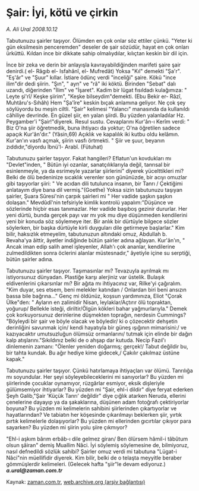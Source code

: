 # Şair: İyi, kötü ve çirkin

*A. Ali Ural 2008.10.12*

<tr><td class="metin" colspan="2" style="padding-top: 20px; padding-left: 5px; padding-right: 10px;">Tabutunuzu şairler taşıyor. Ölümden en çok onlar söz ettiler çünkü. "Yeter ki gün eksilmesin penceremden" deseler de şair sözüdür, hayat en çok onları ürküttü. Kıldan ince bir dikkate sahip olmalıydılar, kılıçtan keskin bir dil için.</td></tr><tr><td class="metin" colspan="2" style="padding-top: 20px; padding-left: 5px; padding-right: 10px;"><p> İnce bir zeka ve derin bir anlayışla kavrayabildiğinden marifeti şaire şair denirdi.( el- Râgıb el- Isfahânî, el- Mufredât) Yoksa "Kıl" demekti "Şa'r". "Eş'âr" ve "Şuur" kıllar. İstiare ödünç verdi "inceliği" şaire. Kökü "ince ilim"dir dedi şiirin. "Şın", " ayn" ve "râ" iki köktü. Birinden "Sebat" dalı uzandı, diğerinden "İlim" ve "İşaret". Kadim bir lügat fısıldadı kulağımıza: " Leyte şi'rî/ Keşke şiirim", "Keşke bilseydim"demekti. (Ebu Bekir er- Râzî, Muhtâru's-Sıhâh) Hem "Şa'îre" keskin bıçak anlamına geliyor. Ne çok şey söylüyordu bu meşin ciltli. "Şair" kelimesi "Yalancı" manasında da kullanıldı câhiliye devrinde. En güzel şiir, en yalan şiirdi. Bu yüzden yalanladılar Hz. Peygamber'i "Şair!"diyerek. Resul sustu. Cevaplarını Kur'ân-ı Kerîm verdi: " Biz O'na şiir öğretmedik, buna ihtiyacı da yoktur; O'na öğretilen sadece apaçık Kur'ân'dır." (Yâsin,69) Açıklık ve kapalılık iki kutbu oldu kelâmın. Kur'an'ın vasfı açmak, şiirin vasfı örtmekti. " Şiir ve şuur, beyanın zıddıdır,"diyordu İbnü'l- Arabî. (Fütuhat)
<p>Tabutunuzu şairler taşıyor. Fakat hangileri? Eflatun'un kovdukları mı "Devlet"inden, " Bütün iyi ozanlar, sanatçılıklarıyla değil, tanrısal bir esinlenmeyle, ya da esrimeyle yazarlar şiirlerini" diyerek yücelttikleri mi? Belki de ölü bedeninize sıcaklık verenler son gününüzde, bir acıyı omuzlar gibi taşıyorlar şiiri: " Ve acıdan dili tutulunca insanın, bir Tanrı / Çektiğimi anlatayım diye bana dil vermiş."(Goethe) Yoksa sizin tabutunuzu taşıyan şairler, Şuara Sûresi'nin çarpık şairleri mi " Her vadide şaşkın şaşkın dolaşan." Mevdûdî'nin tefsiriyle kimlik kontrolü yapalım:"Düşünce ve sözlerinde hiçbir esas tanımazlar. Her vadide başıboş gezinir dururlar. Her yeni dürtü, bunda gerçek payı var mı yok mu diye düşünmeden kendilerini yeni bir konuda söz söylemeye iter. Bir anlık bir dürtüyle bilgece sözler söylerken, bir başka dürtüyle kirli duyguları dile getirmeye başlarlar." Kim bilir, haksızlık etmeyelim, tabutunuzun altındaki omuz, Abdullah b. Revaha'ya âittir, âyetler indiğinde bütün şairler adına ağlayan. Kur'ân'ın, " Ancak iman edip salih amel işleyenler, Allah'ı çok ananlar, kendilerine zulmedildikten sonra öclerini alanlar müstesnadır," âyetiyle içine su serptiği, bütün şairler adına.
<p>Tabutunuzu şairler taşıyor. Taşımasınlar mı? Tevazuyla ayrılmak mı istiyorsunuz dünyadan. Plastiğe karşı alerjiniz var üstelik. Bulaşık eldivenlerini çıkarsınlar mı? Bir ağıta mı ihtiyacınız var, Rilke'yi çağıralım. "Kim duyar, ses etsem, beni melekler katından / Onlardan biri beni ansızın bassa bile bağrına..." Genç mi öldünüz, koşsun yardımınıza, Eliot "Çorak Ülke"den: " Ayların en zalimidir Nisan, leylaklar/Açtırır ölü topraktan, yoğurup/ Bellekle isteği, diriltir/Ölgün kökleri bahar yağmurlarıyla." Demek çok korkuyorsunuz derinlerine düşmekten toprağın, nerdesin Cummings? "Böyleydi bir şair ve böyle olacak ve böyledir/ ki o çözecektir dehşetin derinliğini savunmak için/ kendi hayatıyla bir güneş ışığının mimarisini:/ ve kazıyacaktır umutsuzluğun ölümsüz ormanlarını/ tutmak için elinde bir dağın kalp atışlarını."Sıkıldınız belki de o ahşap dar kutuda. Necip Fazıl'ı dinlemenin zamanı: "Ölenler yeniden doğarmış; gerçek!/ Tabut değildir bu, bir tahta kundak. Bu ağır hediye kime gidecek,/ Çakılır çakılmaz üstüne kapak."
<p>Tabutunuzu şairler taşıyor. Çünkü hatırlamaya ihtiyaçları var ölümü. Tanrılığa mı soyundular. Her şeyi söyleyebileceklerini mi sanıyorlar? Bu yüzden mi şiirlerinde çocuklar oynamıyor, rüzgârlar esmiyor, eksik dişleriyle gülümsemiyor ihtiyarlar? Bu yüzden mi "Şair, ehl-i dildir" diye feryat ederken Şeyh Galib,"Şair 'Küçük Tanrı' değildir" diye çığlık atarken Neruda, ellerini çenelerine dayayıp ya da şakaklarına, düşünen adam fotoğrafı çektiriyorlar boyuna? Bu yüzden mi kelimelerin sahibini şiirlerinden çıkartıyorlar ve hayatlarından? Ve tabiatın her köşesinde çıkarılmayı beklerken şiir, yırtık pırtık kelimelerle dolaşıyorlar? Bu yüzden mi ellerinden gıcırtılar çıkıyor para sayarken? Bu yüzden mi şiirin yolu şiire çıkmıyor? 
<p>"Ehl-i aşkım bârım erbâb-ı dile gelmez giran/ Ben ölürsem hâmil-i tâbûtum olsun şâiran" demiş Muallim Nâci. İyi söylemiş söylemesine de, bilmiyoruz, nasıl defnedildi sözlük sahibi? Şairler omuz verdi mi tabutuna "Lügat-i Nâci"nin müellifidir diyerek. Kim bilir, belki de o telaşta meyyitle beraber gömmüşlerdir kelimeleri. (Gelecek hafta "şiir"le devam ediyoruz.) <i><b>a.ural@zaman.com.tr</b></i><br/></p></p></p></p></p></td></tr>

Kaynak: [zaman.com.tr](http://zaman.com.tr/yazar.do?yazino=748143), [web.archive.org (arşiv bağlantısı)](http://web.archive.org/web/20090515192109/http://www.zaman.com.tr:80/yazar.do?yazino=748143)
